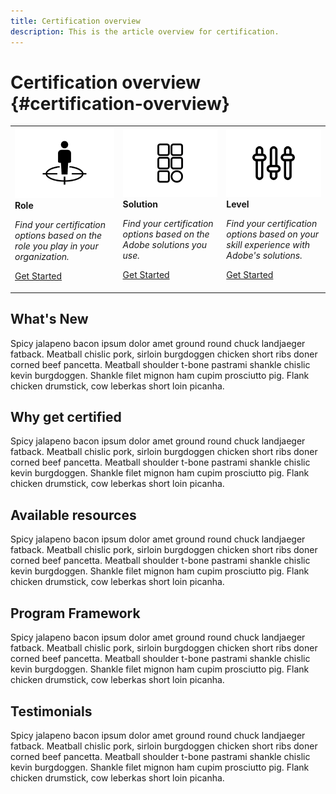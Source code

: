 ```yaml
---
title: Certification overview
description: This is the article overview for certification.
---
```


# Certification overview {#certification-overview}

<table>
<tr>
  <td>
    <img alt="Role" src="./assets/role.png" />
    <div>
      <strong>Role</strong>
    </div>
    <p>
    <em>Find your certification options based on the role you play in your organization.</em>
    <p>
    <a href="https://solutionpartners.adobe.com/solution-partners/training_and_certification/certification.html#" class="spectrum-Button spectrum-Button--outline spectrum-Button--primary spectrum-Button--sizeM">
      <span class="spectrum-Button-label has-no-wrap has-text-weight-bold">Get Started</span>
    </a>
  </td>
  <td>
    <img alt="Solution" src="./assets/solution.png" />
    <div>
      <strong>Solution</strong>
    </div>
    <p>
    <em>Find your certification options based on the Adobe solutions you use.</em>
    <p>
    <a href="https://solutionpartners.adobe.com/solution-partners/training_and_certification/certification.html#" class="spectrum-Button spectrum-Button--outline spectrum-Button--primary spectrum-Button--sizeM">
      <span class="spectrum-Button-label has-no-wrap has-text-weight-bold">Get Started</span>
    </a>
  </td>
  <td>
    <img alt="Employees" src="./assets/level.png" />
    <div>
      <strong>Level</strong>
    </div>
    <p>
    <em>Find your certification options based on your skill experience with Adobe's solutions.</em>
    <p>
    <a href="https://solutionpartners.adobe.com/solution-partners/training_and_certification/certification.html#" class="spectrum-Button spectrum-Button--outline spectrum-Button--primary spectrum-Button--sizeM">
      <span class="spectrum-Button-label has-no-wrap has-text-weight-bold">Get Started</span>
    </a>
  </td>  
</tr>
</table>


## What's New

Spicy jalapeno bacon ipsum dolor amet ground round chuck landjaeger fatback. Meatball chislic pork, sirloin burgdoggen chicken short ribs doner corned beef pancetta. Meatball shoulder t-bone pastrami shankle chislic kevin burgdoggen. Shankle filet mignon ham cupim prosciutto pig. Flank chicken drumstick, cow leberkas short loin picanha.

## Why get certified

Spicy jalapeno bacon ipsum dolor amet ground round chuck landjaeger fatback. Meatball chislic pork, sirloin burgdoggen chicken short ribs doner corned beef pancetta. Meatball shoulder t-bone pastrami shankle chislic kevin burgdoggen. Shankle filet mignon ham cupim prosciutto pig. Flank chicken drumstick, cow leberkas short loin picanha.

## Available resources

Spicy jalapeno bacon ipsum dolor amet ground round chuck landjaeger fatback. Meatball chislic pork, sirloin burgdoggen chicken short ribs doner corned beef pancetta. Meatball shoulder t-bone pastrami shankle chislic kevin burgdoggen. Shankle filet mignon ham cupim prosciutto pig. Flank chicken drumstick, cow leberkas short loin picanha.

## Program Framework

Spicy jalapeno bacon ipsum dolor amet ground round chuck landjaeger fatback. Meatball chislic pork, sirloin burgdoggen chicken short ribs doner corned beef pancetta. Meatball shoulder t-bone pastrami shankle chislic kevin burgdoggen. Shankle filet mignon ham cupim prosciutto pig. Flank chicken drumstick, cow leberkas short loin picanha.

## Testimonials

Spicy jalapeno bacon ipsum dolor amet ground round chuck landjaeger fatback. Meatball chislic pork, sirloin burgdoggen chicken short ribs doner corned beef pancetta. Meatball shoulder t-bone pastrami shankle chislic kevin burgdoggen. Shankle filet mignon ham cupim prosciutto pig. Flank chicken drumstick, cow leberkas short loin picanha.

<!--
This is the landing page of the user guide. It should be the first list item in the TOC.md file.

See other user landing pages to get ideas.
-->
